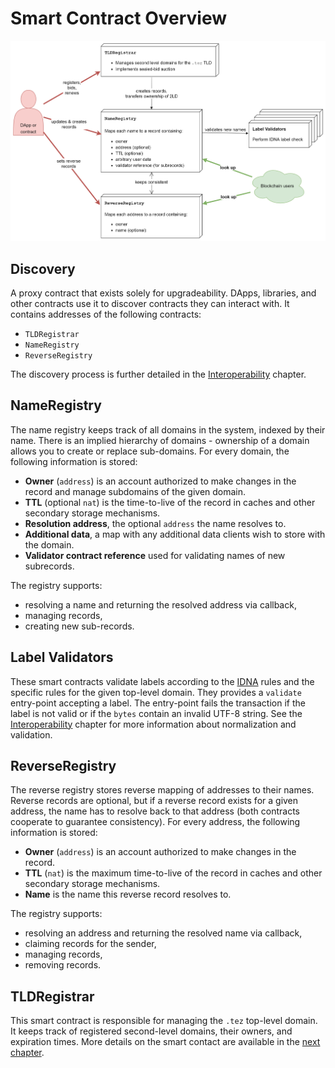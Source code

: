 # Smart Contract Overview

![Overview of Smart Contracts](../.gitbook/assets/smart_contracts.png)

## Discovery

A proxy contract that exists solely for upgradeability. DApps, libraries, and other contracts use it to discover contracts they can interact with. It contains addresses of the following contracts:

* `TLDRegistrar`
* `NameRegistry`
* `ReverseRegistry`

The discovery process is further detailed in the [Interoperability](interoperability.md) chapter.

## NameRegistry

The name registry keeps track of all domains in the system, indexed by their name. There is an implied hierarchy of domains - ownership of a domain allows you to create or replace sub-domains. For every domain, the following information is stored:

* **Owner** \(`address`\) is an account authorized to make changes in the record and manage subdomains of the given domain.
* **TTL** \(optional `nat`\) is the time-to-live of the record in caches and other secondary storage mechanisms.
* **Resolution address**, the optional `address` the name resolves to.
* **Additional data**, a map with any additional data clients wish to store with the domain.
* **Validator contract reference** used for validating names of new subrecords.

The registry supports:

* resolving a name and returning the resolved address via callback,
* managing records,
* creating new sub-records.

## Label Validators

These smart contracts validate labels according to the [IDNA](https://en.wikipedia.org/wiki/Internationalized_domain_name) rules and the specific rules for the given top-level domain. They provides a `validate` entry-point accepting a label. The entry-point fails the transaction if the label is not valid or if the `bytes` contain an invalid UTF-8 string. See the [Interoperability](interoperability.md) chapter for more information about normalization and validation.

## ReverseRegistry

The reverse registry stores reverse mapping of addresses to their names. Reverse records are optional, but if a reverse record exists for a given address, the name has to resolve back to that address \(both contracts cooperate to guarantee consistency\). For every address, the following information is stored:

* **Owner** \(`address`\) is an account authorized to make changes in the record.
* **TTL** \(`nat`\) is the maximum time-to-live of the record in caches and other secondary storage mechanisms.
* **Name** is the name this reverse record resolves to.

The registry supports:

* resolving an address and returning the resolved name via callback,
* claiming records for the sender,
* managing records,
* removing records.

## TLDRegistrar

This smart contract is responsible for managing the `.tez` top-level domain. It keeps track of registered second-level domains, their owners, and expiration times. More details on the smart contact are available in the [next chapter](top-level-domain-registrar.md).

